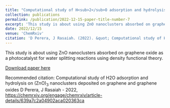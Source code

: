 ```yaml
---
title: "Computational study of H<sub>2</sub>O adsorption and hydrolysis on (ZnO)<sub>3</sub> nanoclusters deposited on graphene and graphene oxides - ChemRxiv"
collection: publications
permalink: /publication/2022-12-15-paper-title-number-7
excerpt: 'This study is about using ZnO nanoclusters absorbed on graphene oxide as a photocatalyst for water splitting reaction using density functional theory.'
date: 2022/12/15
venue: 'ChemRxiv'
citation: 'D Perera, J Rasaiah. (2022). &quot; Computational study of H<sub>2</sub>O adsorption and hydrolysis on (ZnO)<sub>3</sub> nanoclusters deposited on graphene and graphene oxides.&quot; <i>Chemrxiv</i>. 1(7).'
---
```

This study is about using ZnO nanoclusters absorbed on graphene oxide as a photocatalyst for water splitting reactions using density functional theory.

[Download paper here](https://chemrxiv.org/engage/chemrxiv/article-details/639a7c2a04902aca020363ca)

Recommended citation: Computational study of H2O adsorption and hydrolysis on (ZnO)<sub>3</sub> nanoclusters deposited on graphene and graphene oxides
D Perera, J Rasaiah - 2022, https://chemrxiv.org/engage/chemrxiv/article-details/639a7c2a04902aca020363ca
